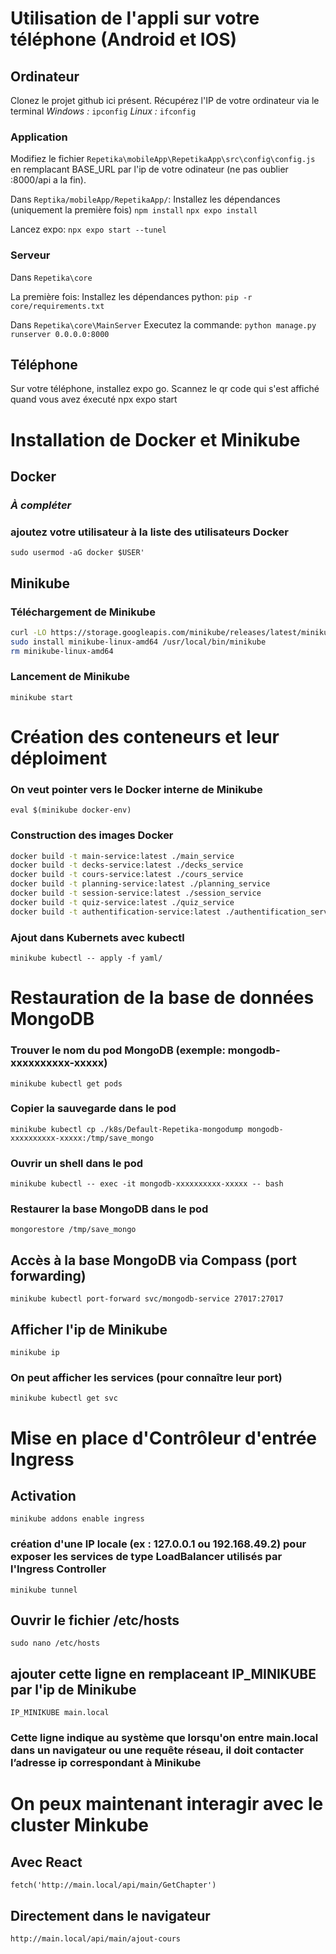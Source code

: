 # Utilisation de l'appli sur votre téléphone (Android et IOS)


## Ordinateur

Clonez le projet github ici présent.
Récupérez l'IP de votre ordinateur via le terminal
*Windows :*
```ipconfig```
*Linux :*
```ifconfig```

### Application

Modifiez le fichier 
```Repetika\mobileApp\RepetikaApp\src\config\config.js```
en remplacant BASE_URL par l'ip de votre odinateur (ne pas oublier :8000/api a la fin).

Dans ``` Reptika/mobileApp/RepetikaApp/ ```:
Installez les dépendances (uniquement la première fois)
```npm install```
```npx expo install```

Lancez expo:
```npx expo start --tunel```

### Serveur
Dans ``` Repetika\core ```

La première fois:
Installez les dépendances python:
````pip -r core/requirements.txt````

Dans ``` Repetika\core\MainServer ```
Executez la commande:
``` python manage.py runserver 0.0.0.0:8000 ```


## Téléphone
Sur votre téléphone, installez expo go.
Scannez le qr code qui s'est affiché quand vous avez éxecuté npx expo start


# Installation de Docker et Minikube

## Docker
### *À compléter*

### ajoutez votre utilisateur à la liste des utilisateurs Docker 
``sudo usermod -aG docker $USER'``

## Minikube
### Téléchargement de Minikube
```bash 
curl -LO https://storage.googleapis.com/minikube/releases/latest/minikube-linux-amd64
sudo install minikube-linux-amd64 /usr/local/bin/minikube
rm minikube-linux-amd64
```

### Lancement de Minikube
``minikube start``


# Création des conteneurs et leur déploiment

### On veut pointer vers le Docker interne de Minikube
``eval $(minikube docker-env)``

### Construction des images Docker

```bash
docker build -t main-service:latest ./main_service
docker build -t decks-service:latest ./decks_service
docker build -t cours-service:latest ./cours_service
docker build -t planning-service:latest ./planning_service
docker build -t session-service:latest ./session_service
docker build -t quiz-service:latest ./quiz_service
docker build -t authentification-service:latest ./authentification_service
```

### Ajout dans Kubernets avec kubectl
``minikube kubectl -- apply -f yaml/ ``

# Restauration de la base de données MongoDB


### Trouver le nom du pod MongoDB (exemple: mongodb-xxxxxxxxxx-xxxxx)
``minikube kubectl get pods``

### Copier la sauvegarde dans le pod
``minikube kubectl cp ./k8s/Default-Repetika-mongodump mongodb-xxxxxxxxxx-xxxxx:/tmp/save_mongo``

### Ouvrir un shell dans le pod
``minikube kubectl -- exec -it mongodb-xxxxxxxxxx-xxxxx -- bash``

### Restaurer la base MongoDB dans le pod
``mongorestore /tmp/save_mongo``

## Accès à la base MongoDB via Compass (port forwarding)
``minikube kubectl port-forward svc/mongodb-service 27017:27017``

## Afficher l'ip de Minikube
``minikube ip``

### On peut afficher les services (pour connaître leur port)
``minikube kubectl get svc``

# Mise en place d'Contrôleur d'entrée Ingress

## Activation
``minikube addons enable ingress``

### création d'une IP locale (ex : 127.0.0.1 ou 192.168.49.2) pour exposer les services de type LoadBalancer utilisés par l'Ingress Controller
``minikube tunnel``

## Ouvrir le fichier /etc/hosts
``sudo nano /etc/hosts``

## ajouter cette ligne en remplaceant IP_MINIKUBE par l'ip de Minikube
``IP_MINIKUBE main.local``

### Cette ligne indique au système que lorsqu'on entre main.local dans un navigateur ou une requête réseau, il doit contacter l’adresse ip correspondant à Minikube

# On peux maintenant interagir avec le cluster Minkube

## Avec React

``fetch('http://main.local/api/main/GetChapter')``

## Directement dans le navigateur

``http://main.local/api/main/ajout-cours``
